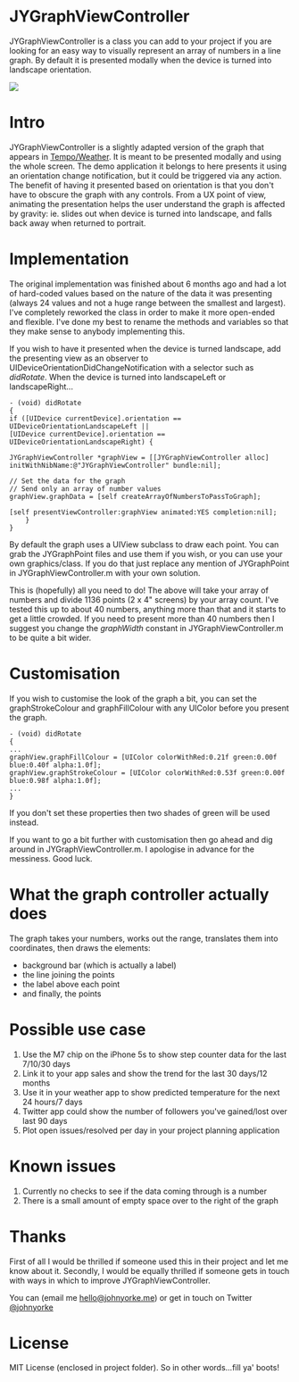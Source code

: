 # JYGraphViewController

JYGraphViewController is a class you can add to your project if you are looking for an easy way to visually represent an array of numbers in a line graph. By default it is presented modally when the device is turned into landscape orientation.

<img src="https://raw.github.com/johnyorke/JYGraphViewController/master/JYGraphViewController/Screenshots/screenshotOne.png">

# Intro

JYGraphViewController is a slightly adapted version of the graph that appears in [Tempo/Weather](http://www.tempoweatherapp.com). It is meant to be presented modally and using the whole screen. The demo application it belongs to here presents it using an orientation change notification, but it could be triggered via any action. The benefit of having it presented based on orientation is that you don't have to obscure the graph with any controls. From a UX point of view, animating the presentation helps the user understand the graph is affected by gravity: ie. slides out when device is turned into landscape, and falls back away when returned to portrait.

# Implementation

The original implementation was finished about 6 months ago and had a lot of hard-coded values based on the nature of the data it was presenting (always 24 values and not a huge range between the smallest and largest). I've completely reworked the class in order to make it more open-ended and flexible. I've done my best to rename the methods and variables so that they make sense to anybody implementing this. 

If you wish to have it presented when the device is turned landscape, add the presenting view as an observer to UIDeviceOrientationDidChangeNotification with a selector such as _didRotate_. When the device is turned into landscapeLeft or landscapeRight...

```obj-c
- (void) didRotate
{
if ([UIDevice currentDevice].orientation == UIDeviceOrientationLandscapeLeft ||
[UIDevice currentDevice].orientation == UIDeviceOrientationLandscapeRight) {
        
JYGraphViewController *graphView = [[JYGraphViewController alloc] initWithNibName:@"JYGraphViewController" bundle:nil];
        
// Set the data for the graph
// Send only an array of number values
graphView.graphData = [self createArrayOfNumbersToPassToGraph];

[self presentViewController:graphView animated:YES completion:nil];
    }
}
```

By default the graph uses a UIView subclass to draw each point. You can grab the JYGraphPoint files and use them if you wish, or you can use your own graphics/class. If you do that just replace any mention of JYGraphPoint in JYGraphViewController.m with your own solution. 

This is (hopefully) all you need to do! The above will take your array of numbers and divide 1136 points (2 x 4" screens) by your array count. I've tested this up to about 40 numbers, anything more than that and it starts to get a little crowded. If you need to present more than 40 numbers then I suggest you change the _graphWidth_ constant in JYGraphViewController.m to be quite a bit wider.

# Customisation

If you wish to customise the look of the graph a bit, you can set the graphStrokeColour and graphFillColour with any UIColor before you present the graph.

```obj-c
- (void) didRotate
{
...
graphView.graphFillColour = [UIColor colorWithRed:0.21f green:0.00f blue:0.40f alpha:1.0f];
graphView.graphStrokeColour = [UIColor colorWithRed:0.53f green:0.00f blue:0.98f alpha:1.0f];
...
}
```

If you don't set these properties then two shades of green will be used instead.

If you want to go a bit further with customisation then go ahead and dig around in JYGraphViewController.m. I apologise in advance for the messiness. Good luck.

# What the graph controller actually does

The graph takes your numbers, works out the range, translates them into coordinates, then draws the elements: 
* background bar (which is actually a label) 
* the line joining the points
* the label above each point 
* and finally, the points

# Possible use case

1. Use the M7 chip on the iPhone 5s to show step counter data for the last 7/10/30 days
2. Link it to your app sales and show the trend for the last 30 days/12 months
3. Use it in your weather app to show predicted temperature for the next 24 hours/7 days
4. Twitter app could show the number of followers you've gained/lost over last 90 days
5. Plot open issues/resolved per day in your project planning application

# Known issues

1. Currently no checks to see if the data coming through is a number
2. There is a small amount of empty space over to the right of the graph

# Thanks

First of all I would be thrilled if someone used this in their project and let me know about it. Secondly, I would be equally thrilled if someone gets in touch with ways in which to improve JYGraphViewController. 

You can (email me [hello@johnyorke.me](mailto:hello@johnyorke.me)) or get in touch on Twitter [@johnyorke](http://www.twitter.com/johnyorke)

# License

MIT License (enclosed in project folder). So in other words...fill ya' boots!
